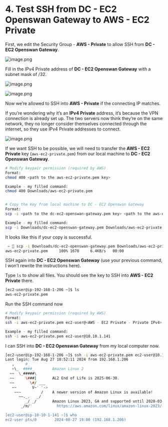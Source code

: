 # 4. Test SSH from DC - EC2 Openswan Gateway to AWS - EC2 Private


First, we edit the Security Group - **AWS - Private** to allow SSH from **DC - EC2 Openswan Gateway**.


![image.png](https://prod-files-secure.s3.us-west-2.amazonaws.com/d5da4832-3825-4b06-9f7d-86c687d890a2/255fe5cf-8ee6-4d87-8eb9-5e7bef5c3843/image.png?X-Amz-Algorithm=AWS4-HMAC-SHA256&X-Amz-Content-Sha256=UNSIGNED-PAYLOAD&X-Amz-Credential=AKIAT73L2G45HZZMZUHI%2F20240903%2Fus-west-2%2Fs3%2Faws4_request&X-Amz-Date=20240903T123814Z&X-Amz-Expires=3600&X-Amz-Signature=24fabab71ca606c30983e95228f341bea8415b4afe1127942f24af9e3ce732ec&X-Amz-SignedHeaders=host&x-id=GetObject)


Fill in the IPv4 Private address of **DC - EC2 Openswan Gateway** with a subnet mask of /32.


![image.png](https://prod-files-secure.s3.us-west-2.amazonaws.com/d5da4832-3825-4b06-9f7d-86c687d890a2/59471b7d-398e-4600-b61a-6f1de86abd3a/image.png?X-Amz-Algorithm=AWS4-HMAC-SHA256&X-Amz-Content-Sha256=UNSIGNED-PAYLOAD&X-Amz-Credential=AKIAT73L2G45HZZMZUHI%2F20240903%2Fus-west-2%2Fs3%2Faws4_request&X-Amz-Date=20240903T123816Z&X-Amz-Expires=3600&X-Amz-Signature=70564b1a157886a2db4a690d56b52013fc11b6959f10c2be32c5d550054f7470&X-Amz-SignedHeaders=host&x-id=GetObject)


![image.png](https://prod-files-secure.s3.us-west-2.amazonaws.com/d5da4832-3825-4b06-9f7d-86c687d890a2/c9c35b04-9b5e-4767-bee5-b8457fe57dee/image.png?X-Amz-Algorithm=AWS4-HMAC-SHA256&X-Amz-Content-Sha256=UNSIGNED-PAYLOAD&X-Amz-Credential=AKIAT73L2G45HZZMZUHI%2F20240903%2Fus-west-2%2Fs3%2Faws4_request&X-Amz-Date=20240903T123816Z&X-Amz-Expires=3600&X-Amz-Signature=7eb571e1ed3482a405737a694d67adf410a0df5689afe042f473e19bb53d553f&X-Amz-SignedHeaders=host&x-id=GetObject)


Now we’re allowed to SSH into **AWS - Private** if the connecting IP matches.


If you’re wondering why it’s an **IPv4 Private** address, it’s because the VPN connection is already set up. The two servers now think they’re on the same network, they no longer consider themselves connected through the internet, so they use IPv4 Private addresses to connect.


![image.png](https://prod-files-secure.s3.us-west-2.amazonaws.com/d5da4832-3825-4b06-9f7d-86c687d890a2/09747000-41dd-49e7-ad83-b1ab40f340c7/image.png?X-Amz-Algorithm=AWS4-HMAC-SHA256&X-Amz-Content-Sha256=UNSIGNED-PAYLOAD&X-Amz-Credential=AKIAT73L2G45HZZMZUHI%2F20240903%2Fus-west-2%2Fs3%2Faws4_request&X-Amz-Date=20240903T123816Z&X-Amz-Expires=3600&X-Amz-Signature=272fa9865cab3db68f858d63cac970b34337f6a8ff763fbbc8e1a0f36e88c1b7&X-Amz-SignedHeaders=host&x-id=GetObject)


If we want SSH to be possible, we will need to transfer the **AWS - EC2 Private** key (`aws-ec2-private.pem`) from our local machine to **DC - EC2 Openswan Gateway**.


```bash
# Modify keypair permission (required by AWS)
Format:
chmod 400 <path to the aws-ec2-private.pem key>

Example - my filled command:
chmod 400 Downloads/aws-ec2-private.pem


# Copy the key from local machine to DC - EC2 Openswan Gateway
Format:
scp -i <path to the dc-ec2-openswan-gateway.pem key> <path to the aws-ec2-private.pem key> ec2-user@<Public IPv4> 

Example - my filled command:
scp -i Downloads/dc-ec2-openswan-gateway.pem Downloads/aws-ec2-private.pem ec2-user@54.85.149.143:/home/ec2-user/ 
```


It looks like this if your copy is successful.


```bash
 ~  scp -i Downloads/dc-ec2-openswan-gateway.pem Downloads/aws-ec2-private.pem ec2-user@54.85.149.143:/home/ec2-user/                               INT ✘ │ 3.3.0  │ 01:40:24 AM 
aws-ec2-private.pem     100% 1678     6.4KB/s   00:00    
```


SSH again into **DC - EC2 Openswan Gateway** (use your previous command, I won’t rewrite the instructions here).


Type `ls` to show all files. You should see the key to SSH into **AWS - EC2 Private** there.


```bash
[ec2-user@ip-192-168-1-206 ~]$ ls
aws-ec2-private.pem
```


Run the SSH command now


```bash
# Modify keypair permission (required by AWS)
Format:
ssh -i aws-ec2-private.pem ec2-user@<AWS - EC2 Private - Private IPv4>

Example - my filled command:
ssh -i aws-ec2-private.pem ec2-user@10.10.1.141
```


I can SSH into **DC - EC2 Openswan Gateway** from my local computer now.


```bash
[ec2-user@ip-192-168-1-206 ~]$ ssh -i aws-ec2-private.pem ec2-user@10.10.1.141
Last login: Tue Aug 27 18:52:11 2024 from 192.168.1.206
   ,     #_
   ~\_  ####_        Amazon Linux 2
  ~~  \_#####\
  ~~     \###|       AL2 End of Life is 2025-06-30.
  ~~       \#/ ___
   ~~       V~' '->
    ~~~         /    A newer version of Amazon Linux is available!
      ~~._.   _/
         _/ _/       Amazon Linux 2023, GA and supported until 2028-03-15.
       _/m/'           https://aws.amazon.com/linux/amazon-linux-2023/

[ec2-user@ip-10-10-1-141 ~]$ who
ec2-user pts/0        2024-08-27 19:00 (192.168.1.206)
```

